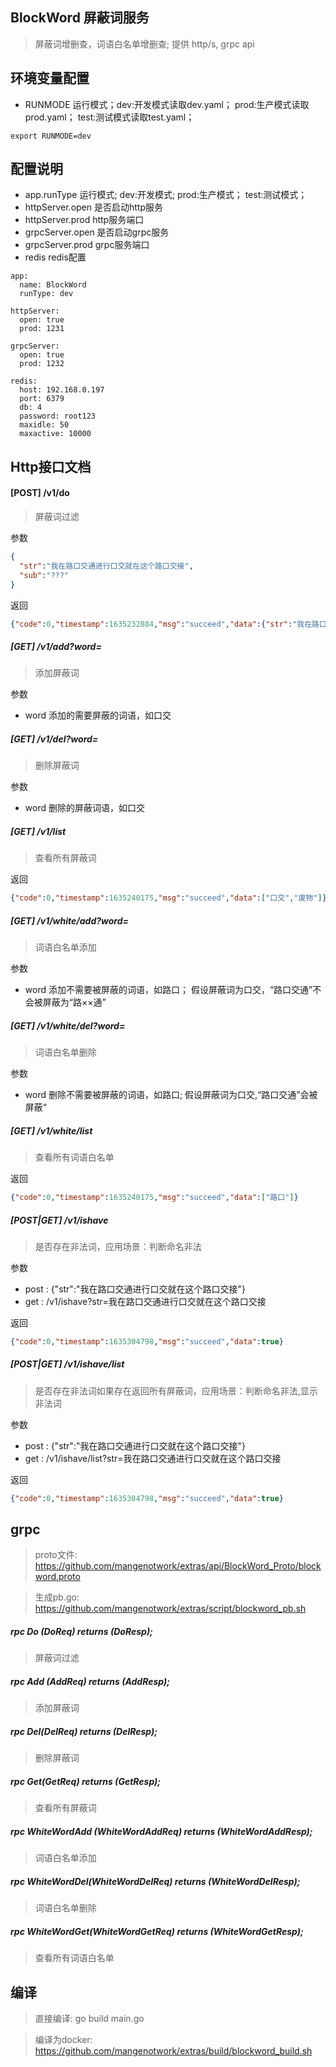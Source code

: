 ## BlockWord 屏蔽词服务
> 屏蔽词增删查，词语白名单增删查; 提供 http/s, grpc api

## 环境变量配置
- RUNMODE 运行模式；dev:开发模式读取dev.yaml； prod:生产模式读取prod.yaml； test:测试模式读取test.yaml；
```shell script
export RUNMODE=dev
```

## 配置说明

- app.runType 运行模式; dev:开发模式; prod:生产模式； test:测试模式；
- httpServer.open  是否启动http服务
- httpServer.prod  http服务端口
- grpcServer.open  是否启动grpc服务
- grpcServer.prod  grpc服务端口
- redis  redis配置

```shell script
app:
  name: BlockWord
  runType: dev  

httpServer:
  open: true
  prod: 1231

grpcServer:
  open: true
  prod: 1232

redis:
  host: 192.168.0.197
  port: 6379
  db: 4
  password: root123
  maxidle: 50
  maxactive: 10000
```

## Http接口文档

####  [POST] /v1/do  
> 屏蔽词过滤

参数
```json
{
  "str":"我在路口交通进行口交就在这个路口交接",
  "sub":"???"
}
```
返回
```json
{"code":0,"timestamp":1635232884,"msg":"succeed","data":{"str":"我在路口交通进行???就在这个路口交接","sub":"???"}}
```

##### [GET] /v1/add?word= 
> 添加屏蔽词

参数
- word 添加的需要屏蔽的词语，如口交

##### [GET] /v1/del?word=  
> 删除屏蔽词

参数
- word 删除的屏蔽词语，如口交

##### [GET] /v1/list 
> 查看所有屏蔽词

返回
```json
{"code":0,"timestamp":1635240175,"msg":"succeed","data":["口交","废物"]}
```

##### [GET] /v1/white/add?word=  
> 词语白名单添加

参数
- word 添加不需要被屏蔽的词语，如路口； 假设屏蔽词为口交，“路口交通”不会被屏蔽为“路××通”

#####  [GET] /v1/white/del?word=   
> 词语白名单删除

参数
- word 删除不需要被屏蔽的词语，如路口; 假设屏蔽词为口交,“路口交通”会被屏蔽“

##### [GET] /v1/white/list 
> 查看所有词语白名单

返回
```json
{"code":0,"timestamp":1635240175,"msg":"succeed","data":["路口"]}
```

##### [POST|GET] /v1/ishave
> 是否存在非法词，应用场景：判断命名非法

参数 
- post : {"str":"我在路口交通进行口交就在这个路口交接"}
- get : /v1/ishave?str=我在路口交通进行口交就在这个路口交接

返回
```json
{"code":0,"timestamp":1635304798,"msg":"succeed","data":true}
```

##### [POST|GET] /v1/ishave/list
> 是否存在非法词如果存在返回所有屏蔽词，应用场景：判断命名非法,显示非法词

参数 
- post : {"str":"我在路口交通进行口交就在这个路口交接"}
- get : /v1/ishave/list?str=我在路口交通进行口交就在这个路口交接

返回
```json
{"code":0,"timestamp":1635304798,"msg":"succeed","data":true}
```

## grpc
> proto文件: https://github.com/mangenotwork/extras/api/BlockWord_Proto/blockword.proto

> 生成pb.go: https://github.com/mangenotwork/extras/script/blockword_pb.sh

##### rpc Do (DoReq) returns (DoResp);
> 屏蔽词过滤
##### rpc Add (AddReq) returns (AddResp);
> 添加屏蔽词
##### rpc Del(DelReq) returns (DelResp);
> 删除屏蔽词
##### rpc Get(GetReq) returns (GetResp);
> 查看所有屏蔽词
##### rpc WhiteWordAdd (WhiteWordAddReq) returns (WhiteWordAddResp);
> 词语白名单添加
##### rpc WhiteWordDel(WhiteWordDelReq) returns (WhiteWordDelResp);
> 词语白名单删除
##### rpc WhiteWordGet(WhiteWordGetReq) returns (WhiteWordGetResp);
> 查看所有词语白名单

## 编译
> 直接编译:  go build main.go

> 编译为docker: https://github.com/mangenotwork/extras/build/blockword_build.sh


